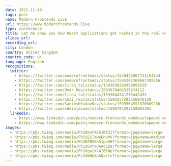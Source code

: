 ```yaml
---
date: 2022-11-18
tags: post
name: Modern Frontends Live
url: https://www.modernfrontends.live
type: conference
title: Let me show you how React applications get hacked in the real world
slides_url:
recording_url: 
city: London
country: United Kingdom
country_code: UK
language: English
recognitions:
  twitter:
    - https://twitter.com/modernfrontends/status/1549423967731154944
    - https://twitter.com/modernfrontends/status/1565361369687392256
    - https://twitter.com/liran_tal/status/1593638282990059520
    - https://twitter.com/Omer_Ros/status/1593678406339674112
    - https://twitter.com/liran_tal/status/1593644341255442433
    - https://twitter.com/shai_reznik/status/1593557292556976128
    - https://twitter.com/SantoshYadavDev/status/1593564591870689280
    - https://twitter.com/eddiejaoude/status/1595784293150003201
  linkedin:
    - https://www.linkedin.com/posts/modern-frontends_webdevelopment-webapps-apps-activity-6971127036241141760-EfS7
    - https://www.linkedin.com/posts/modern-frontends_webdevelopment-webapps-apps-activity-6971119827851583488-_EP7
images:
  - https://pbs.twimg.com/media/Fh29koYXEAIRfZ1?format=jpg&name=large
  - https://pbs.twimg.com/media/Fh3iELTXwAEnvMV?format=jpg&name=medium
  - https://pbs.twimg.com/media/Fh3DFNAXkAIpaAH?format=jpg&name=large
  - https://pbs.twimg.com/media/Fh1z6XYX0AAoED9?format=jpg&name=large
  - https://pbs.twimg.com/media/Fh16gaiXkAI6INp?format=jpg&name=large
  - https://pbs.twimg.com/media/FiVdWUkXoAQartv?format=jpg&name=large
---
```

